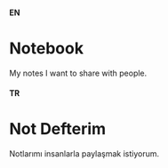 #### EN
# Notebook
My notes I want to share with people.

#### TR
# Not Defterim
Notlarımı insanlarla paylaşmak istiyorum.
